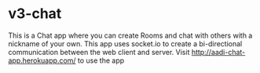 # v3-chat
This is a Chat app where you can create Rooms and chat with others with a nickname of your own. 
This app uses socket.io to create a bi-directional communication between the web client and server.
Visit http://aadi-chat-app.herokuapp.com/ to use the app
